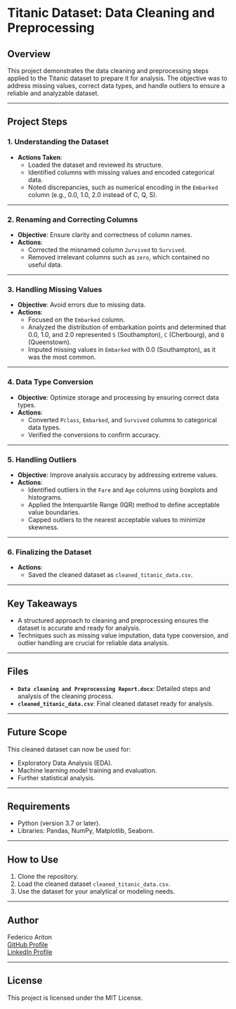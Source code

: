 # Titanic Dataset: Data Cleaning and Preprocessing

## Overview

This project demonstrates the data cleaning and preprocessing steps applied to the Titanic dataset to prepare it for analysis. The objective was to address missing values, correct data types, and handle outliers to ensure a reliable and analyzable dataset.

---

## Project Steps

### 1. Understanding the Dataset
- **Actions Taken**: 
  - Loaded the dataset and reviewed its structure.
  - Identified columns with missing values and encoded categorical data.
  - Noted discrepancies, such as numerical encoding in the `Embarked` column (e.g., 0.0, 1.0, 2.0 instead of C, Q, S).

---

### 2. Renaming and Correcting Columns
- **Objective**: Ensure clarity and correctness of column names.
- **Actions**:
  - Corrected the misnamed column `2urvived` to `Survived`.
  - Removed irrelevant columns such as `zero`, which contained no useful data.

---

### 3. Handling Missing Values
- **Objective**: Avoid errors due to missing data.
- **Actions**:
  - Focused on the `Embarked` column.
  - Analyzed the distribution of embarkation points and determined that 0.0, 1.0, and 2.0 represented `S` (Southampton), `C` (Cherbourg), and `Q` (Queenstown).
  - Imputed missing values in `Embarked` with 0.0 (Southampton), as it was the most common.

---

### 4. Data Type Conversion
- **Objective**: Optimize storage and processing by ensuring correct data types.
- **Actions**:
  - Converted `Pclass`, `Embarked`, and `Survived` columns to categorical data types.
  - Verified the conversions to confirm accuracy.

---

### 5. Handling Outliers
- **Objective**: Improve analysis accuracy by addressing extreme values.
- **Actions**:
  - Identified outliers in the `Fare` and `Age` columns using boxplots and histograms.
  - Applied the Interquartile Range (IQR) method to define acceptable value boundaries.
  - Capped outliers to the nearest acceptable values to minimize skewness.

---

### 6. Finalizing the Dataset
- **Actions**:
  - Saved the cleaned dataset as `cleaned_titanic_data.csv`.

---

## Key Takeaways
- A structured approach to cleaning and preprocessing ensures the dataset is accurate and ready for analysis.
- Techniques such as missing value imputation, data type conversion, and outlier handling are crucial for reliable data analysis.

---

## Files
- **`Data cleaning and Preprocessing Report.docx`**: Detailed steps and analysis of the cleaning process.
- **`cleaned_titanic_data.csv`**: Final cleaned dataset ready for analysis.

---

## Future Scope
This cleaned dataset can now be used for:
- Exploratory Data Analysis (EDA).
- Machine learning model training and evaluation.
- Further statistical analysis.

---

## Requirements
- Python (version 3.7 or later).
- Libraries: Pandas, NumPy, Matplotlib, Seaborn.

---

## How to Use
1. Clone the repository.
2. Load the cleaned dataset `cleaned_titanic_data.csv`.
3. Use the dataset for your analytical or modeling needs.

---

## Author
Federico Ariton  
[GitHub Profile](https://github.com/federicoariton)  
[LinkedIn Profile](https://www.linkedin.com/in/federico-ariton-090b18218/)

---

## License
This project is licensed under the MIT License.

